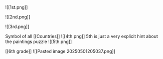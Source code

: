 ![[1st.png]]

![[2nd.png]]

![[3rd.png]]

Symbol of all [[Countries]]
![[4th.png]]
5th is just a very explicit hint about the paintings puzzle
![[5th.png]]

[[6th grade]]
![[Pasted image 20250501205037.png]]